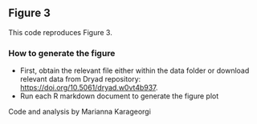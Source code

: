 ## Figure 3
This code reproduces Figure 3.

### How to generate the figure
* First, obtain the relevant file either within the data folder or download relevant data from Dryad repository: https://doi.org/10.5061/dryad.w0vt4b937. 
* Run each R markdown document to generate the figure plot

Code and analysis by Marianna Karageorgi


